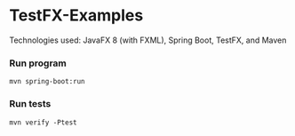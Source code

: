 # TestFX-Examples

Technologies used: JavaFX 8 (with FXML), Spring Boot, TestFX, and Maven

### Run program

`mvn spring-boot:run`

### Run tests

`mvn verify -Ptest`
